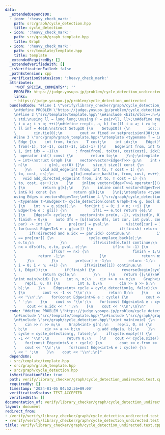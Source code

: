 ```yaml
---
data:
  _extendedDependsOn:
  - icon: ':heavy_check_mark:'
    path: src/graph/cycle_detection.hpp
    title: cycle_detection
  - icon: ':heavy_check_mark:'
    path: src/graph/graph_template.hpp
    title: Graph
  - icon: ':heavy_check_mark:'
    path: src/template/template.hpp
    title: template
  _extendedRequiredBy: []
  _extendedVerifiedWith: []
  _isVerificationFailed: false
  _pathExtension: cpp
  _verificationStatusIcon: ':heavy_check_mark:'
  attributes:
    '*NOT_SPECIAL_COMMENTS*': ''
    PROBLEM: https://judge.yosupo.jp/problem/cycle_detection_undirected
    links:
    - https://judge.yosupo.jp/problem/cycle_detection_undirected
  bundledCode: "#line 1 \"verify/library_checker/graph/cycle_detection_undirected.test.cpp\"\
    \n#define PROBLEM \"https://judge.yosupo.jp/problem/cycle_detection_undirected\"\
    \n#line 2 \"src/template/template.hpp\"\n#include <bits/stdc++.h>\nusing namespace\
    \ std;\nusing ll = long long;\nusing P = pair<ll, ll>;\n#define rep(i, a, b) for(ll\
    \ i = a; i < b; ++i)\n#define rrep(i, a, b) for(ll i = a; i >= b; --i)\nconstexpr\
    \ ll inf = 4e18;\nstruct SetupIO {\n    SetupIO() {\n        ios::sync_with_stdio(0);\n\
    \        cin.tie(0);\n        cout << fixed << setprecision(30);\n    }\n} setup_io;\n\
    #line 3 \"src/graph/graph_template.hpp\"\ntemplate <typename T = int>\nstruct\
    \ Edge {\n    int from, to;\n    T cost;\n    int idx;\n    Edge()\n        :\
    \ from(-1), to(-1), cost(-1), idx(-1) {}\n    Edge(int from, int to, T cost =\
    \ 1, int idx = -1)\n        : from(from), to(to), cost(cost), idx(idx) {}\n  \
    \  operator int() const {\n        return to;\n    }\n};\ntemplate <typename T\
    \ = int>\nstruct Graph {\n    vector<vector<Edge<T>>> g;\n    int es;\n    Graph(int\
    \ n)\n        : g(n), es(0) {}\n    size_t size() const {\n        return g.size();\n\
    \    }\n    void add_edge(int from, int to, T cost = 1) {\n        g[from].emplace_back(from,\
    \ to, cost, es);\n        g[to].emplace_back(to, from, cost, es++);\n    }\n \
    \   void add_directed_edge(int from, int to, T cost = 1) {\n        g[from].emplace_back(from,\
    \ to, cost, es++);\n    }\n    inline vector<Edge<T>>& operator[](const int& k)\
    \ {\n        return g[k];\n    }\n    inline const vector<Edge<T>>& operator[](const\
    \ int& k) const {\n        return g[k];\n    }\n};\ntemplate <typename T = int>\n\
    using Edges = vector<Edge<T>>;\n#line 4 \"src/graph/cycle_detection.hpp\"\ntemplate\
    \ <typename T>\nEdges<T> cycle_detection(const Graph<T>& g, bool directed = true)\
    \ {\n    int n = g.size();\n    for(int i = 0; i < n; ++i) {\n        for(const\
    \ Edge<T>& e : g[i]) {\n            if(i == e.to) return {e};\n        }\n   \
    \ }\n    Edges<T> cycle;\n    vector<int> pre(n, -1), visited(n, 0);\n    int\
    \ finish = 0;\n    auto dfs = [&](auto& dfs, int cur, int pval, const Edge<T>&\
    \ par) -> int {\n        pre[cur] = pval;\n        visited[cur] = 1;\n       \
    \ for(const Edge<T>& e : g[cur]) {\n            if(finish) return -1;\n      \
    \      if(!directed and e.idx == par.idx) continue;\n            if(pre[e.to]\
    \ == pre[cur]) {\n                cycle.emplace_back(e);\n                return\
    \ e.to;\n            }\n            if(visited[e.to]) continue;\n            int\
    \ nx = dfs(dfs, e.to, pval, e);\n            if(nx != -1) {\n                cycle.emplace_back(e);\n\
    \                if(cur == nx) {\n                    finish = 1;\n          \
    \          return -1;\n                }\n                return nx;\n       \
    \     }\n        }\n        pre[cur] = -1;\n        return -1;\n    };\n    for(int\
    \ i = 0; i < n; ++i) {\n        if(visited[i]) continue;\n        dfs(dfs, i,\
    \ i, Edge());\n        if(finish) {\n            reverse(begin(cycle), end(cycle));\n\
    \            return cycle;\n        }\n    }\n    return {};\n}\n#line 5 \"verify/library_checker/graph/cycle_detection_undirected.test.cpp\"\
    \nint main(void) {\n    int n, m;\n    cin >> n >> m;\n    Graph<int> g(n);\n\
    \    rep(i, 0, m) {\n        int a, b;\n        cin >> a >> b;\n        g.add_edge(a,\
    \ b);\n    }\n    Edges<int> cycle = cycle_detection(g, false);\n    if(cycle.empty())\
    \ {\n        cout << -1 << '\\n';\n        return 0;\n    }\n    cout << cycle.size()\
    \ << '\\n';\n    for(const Edge<int>& e : cycle) {\n        cout << e.from <<\
    \ ' ';\n    }\n    cout << '\\n';\n    for(const Edge<int>& e : cycle) {\n   \
    \     cout << e.idx << ' ';\n    }\n    cout << '\\n';\n}\n"
  code: "#define PROBLEM \"https://judge.yosupo.jp/problem/cycle_detection_undirected\"\
    \n#include \"src/template/template.hpp\"\n#include \"src/graph/graph_template.hpp\"\
    \n#include \"src/graph/cycle_detection.hpp\"\nint main(void) {\n    int n, m;\n\
    \    cin >> n >> m;\n    Graph<int> g(n);\n    rep(i, 0, m) {\n        int a,\
    \ b;\n        cin >> a >> b;\n        g.add_edge(a, b);\n    }\n    Edges<int>\
    \ cycle = cycle_detection(g, false);\n    if(cycle.empty()) {\n        cout <<\
    \ -1 << '\\n';\n        return 0;\n    }\n    cout << cycle.size() << '\\n';\n\
    \    for(const Edge<int>& e : cycle) {\n        cout << e.from << ' ';\n    }\n\
    \    cout << '\\n';\n    for(const Edge<int>& e : cycle) {\n        cout << e.idx\
    \ << ' ';\n    }\n    cout << '\\n';\n}"
  dependsOn:
  - src/template/template.hpp
  - src/graph/graph_template.hpp
  - src/graph/cycle_detection.hpp
  isVerificationFile: true
  path: verify/library_checker/graph/cycle_detection_undirected.test.cpp
  requiredBy: []
  timestamp: '2024-01-05 04:52:36+09:00'
  verificationStatus: TEST_ACCEPTED
  verifiedWith: []
documentation_of: verify/library_checker/graph/cycle_detection_undirected.test.cpp
layout: document
redirect_from:
- /verify/verify/library_checker/graph/cycle_detection_undirected.test.cpp
- /verify/verify/library_checker/graph/cycle_detection_undirected.test.cpp.html
title: verify/library_checker/graph/cycle_detection_undirected.test.cpp
---
```

